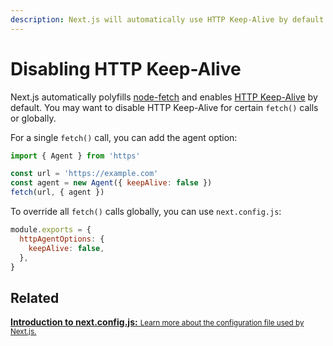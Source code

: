```yaml
---
description: Next.js will automatically use HTTP Keep-Alive by default. Learn more about how to disable HTTP Keep-Alive here.
---
```


# Disabling HTTP Keep-Alive

Next.js automatically polyfills [node-fetch](supported-browsers-features.md#polyfills) and enables [HTTP Keep-Alive](https://developer.mozilla.org/en-US/docs/Web/HTTP/Headers/Keep-Alive) by default. You may want to disable HTTP Keep-Alive for certain `fetch()` calls or globally.

For a single `fetch()` call, you can add the agent option:

```js
import { Agent } from 'https'

const url = 'https://example.com'
const agent = new Agent({ keepAlive: false })
fetch(url, { agent })
```

To override all `fetch()` calls globally, you can use `next.config.js`:

```js
module.exports = {
  httpAgentOptions: {
    keepAlive: false,
  },
}
```

## Related

<div class="card">
  <a href="/docs/api-reference/next.config.js/introduction.md">
    <b>Introduction to next.config.js:</b>
    <small>Learn more about the configuration file used by Next.js.</small>
  </a>
</div>
